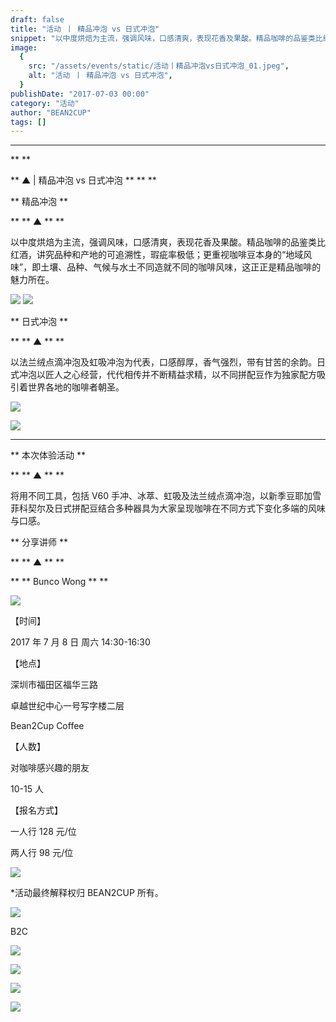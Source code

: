 ```yaml
---
draft: false
title: "活动 丨 精品冲泡 vs 日式冲泡"
snippet: "以中度烘焙为主流，强调风味，口感清爽，表现花香及果酸。精品咖啡的品鉴类比红酒，讲究品种和产地的可追溯性，瑕疵率极低；更重视咖啡豆本身的“地域风味”，即土壤、品种、气候与水土不同造就不同的咖啡风味，这正正是精品咖啡的魅力所在。"
image:
  {
    src: "/assets/events/static/活动丨精品冲泡vs日式冲泡_01.jpeg",
    alt: "活动 丨 精品冲泡 vs 日式冲泡",
  }
publishDate: "2017-07-03 00:00"
category: "活动"
author: "BEAN2CUP"
tags: []
---
```


<!-- # 活动 丨 精品冲泡 vs 日式冲泡 -->

---

\*\*
\*\*

** ▲ | 精品冲泡 vs 日式冲泡 ** \*\*
\*\*

** 精品冲泡 **

\*\* ** ▲ ** \*\*

以中度烘焙为主流，强调风味，口感清爽，表现花香及果酸。精品咖啡的品鉴类比红酒，讲究品种和产地的可追溯性，瑕疵率极低；更重视咖啡豆本身的“地域风味”，即土壤、品种、气候与水土不同造就不同的咖啡风味，这正正是精品咖啡的魅力所在。

![](./static/活动丨精品冲泡vs日式冲泡_01.jpeg)
![](./static/活动丨精品冲泡vs日式冲泡_02.jpeg)

** 日式冲泡 **

\*\* ** ▲ ** \*\*

以法兰绒点滴冲泡及虹吸冲泡为代表，口感醇厚，香气强烈，带有甘苦的余韵。日式冲泡以匠人之心经营，代代相传并不断精益求精，以不同拼配豆作为独家配方吸引着世界各地的咖啡者朝圣。

![](./static/活动丨精品冲泡vs日式冲泡_03.jpeg)

![](./static/活动丨精品冲泡vs日式冲泡_04.jpeg)

---

** 本次体验活动 **

\*\* ** ▲ ** \*\*

将用不同工具，包括 V60 手冲、冰萃、虹吸及法兰绒点滴冲泡，以新季豆耶加雪菲科契尔及日式拼配豆结合多种器具为大家呈现咖啡在不同方式下变化多端的风味与口感。

** 分享讲师 **

\*\* ** ▲ ** \*\*

\*\* ** Bunco Wong ** \*\*

![](./static/活动丨精品冲泡vs日式冲泡_05.jpg)

【时间】

2017 年 7 月 8 日 周六 14:30-16:30

【地点】

深圳市福田区福华三路

卓越世纪中心一号写字楼二层

Bean2Cup Coffee

【人数】

对咖啡感兴趣的朋友

10-15 人

【报名方式】

一人行 128 元/位

两人行 98 元/位

![](./static/活动丨精品冲泡vs日式冲泡_06.jpeg)

\*活动最终解释权归 BEAN2CUP 所有。

![](./static/活动丨精品冲泡vs日式冲泡_07.jpeg)

B2C

![](./static/活动丨精品冲泡vs日式冲泡_08.jpg)

![](./static/活动丨精品冲泡vs日式冲泡_09.jpeg)

![](./static/活动丨精品冲泡vs日式冲泡_10.jpeg)

![](./static/活动丨精品冲泡vs日式冲泡_11.jpeg)
